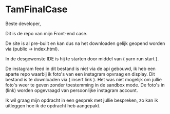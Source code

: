 # TamFinalCase

Beste developer,

Dit is de repo van mijn Front-end case.


De site is al pre-built en kan dus na het downloaden gelijk geopend worden via (public -> index.html). 


In de desgewenste IDE is hij te starten door middel van ( yarn run start ).

De instagram feed in dit bestand is niet via de api gebouwd, ik heb een aparte repo waarbij ik foto's van een instagram opvraag en display. Dit bestand is te downloaden via ( insert link ). Het was niet mogelijk om jullie foto's weer te geven zonder toestemming in de sandbox mode. De foto's in (link) worden opgevraagd van persoonlijke instagram account.

Ik wil graag mijn opdracht in een gesprek met jullie bespreken, zo kan ik uitleggen hoe ik de opdracht heb aangepakt.
